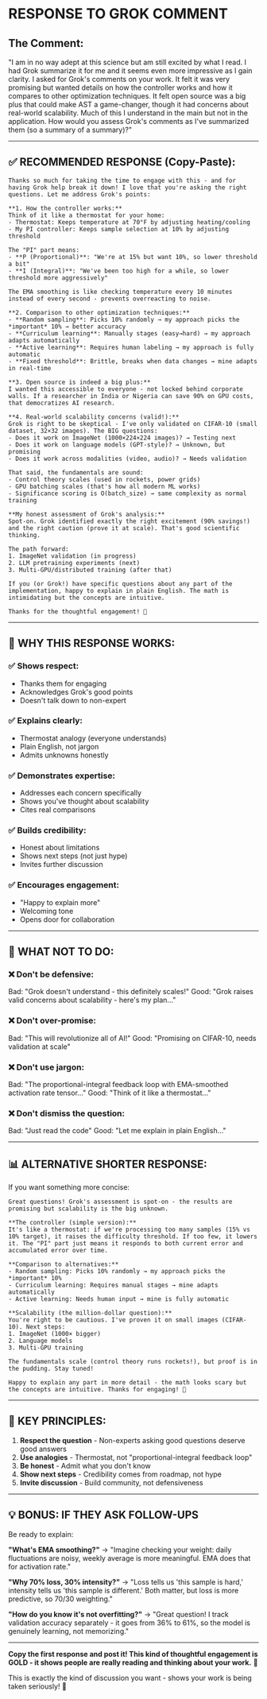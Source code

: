 # RESPONSE TO GROK COMMENT

## The Comment:
"I am in no way adept at this science but am still excited by what I read. I had Grok summarize it for me and it seems even more impressive as I gain clarity. I asked for Grok's comments on your work. It felt it was very promising but wanted details on how the controller works and how it compares to other optimization techniques. It felt open source was a big plus that could make AST a game-changer, though it had concerns about real-world scalability. Much of this I understand in the main but not in the application. How would you assess Grok's comments as I've summarized them (so a summary of a summary)?"

---

## ✅ RECOMMENDED RESPONSE (Copy-Paste):

```
Thanks so much for taking the time to engage with this - and for having Grok help break it down! I love that you're asking the right questions. Let me address Grok's points:

**1. How the controller works:**
Think of it like a thermostat for your home:
- Thermostat: Keeps temperature at 70°F by adjusting heating/cooling
- My PI controller: Keeps sample selection at 10% by adjusting threshold

The "PI" part means:
- **P (Proportional)**: "We're at 15% but want 10%, so lower threshold a bit"
- **I (Integral)**: "We've been too high for a while, so lower threshold more aggressively"

The EMA smoothing is like checking temperature every 10 minutes instead of every second - prevents overreacting to noise.

**2. Comparison to other optimization techniques:**
- **Random sampling**: Picks 10% randomly → my approach picks the *important* 10% → better accuracy
- **Curriculum learning**: Manually stages (easy→hard) → my approach adapts automatically
- **Active learning**: Requires human labeling → my approach is fully automatic
- **Fixed threshold**: Brittle, breaks when data changes → mine adapts in real-time

**3. Open source is indeed a big plus:**
I wanted this accessible to everyone - not locked behind corporate walls. If a researcher in India or Nigeria can save 90% on GPU costs, that democratizes AI research.

**4. Real-world scalability concerns (valid!):**
Grok is right to be skeptical - I've only validated on CIFAR-10 (small dataset, 32×32 images). The BIG questions:
- Does it work on ImageNet (1000×224×224 images)? → Testing next
- Does it work on language models (GPT-style)? → Unknown, but promising
- Does it work across modalities (video, audio)? → Needs validation

That said, the fundamentals are sound:
- Control theory scales (used in rockets, power grids)
- GPU batching scales (that's how all modern ML works)
- Significance scoring is O(batch_size) → same complexity as normal training

**My honest assessment of Grok's analysis:**
Spot-on. Grok identified exactly the right excitement (90% savings!) and the right caution (prove it at scale). That's good scientific thinking.

The path forward:
1. ImageNet validation (in progress)
2. LLM pretraining experiments (next)
3. Multi-GPU/distributed training (after that)

If you (or Grok!) have specific questions about any part of the implementation, happy to explain in plain English. The math is intimidating but the concepts are intuitive.

Thanks for the thoughtful engagement! 🙏
```

---

## 🎯 WHY THIS RESPONSE WORKS:

### ✅ **Shows respect:**
- Thanks them for engaging
- Acknowledges Grok's good points
- Doesn't talk down to non-expert

### ✅ **Explains clearly:**
- Thermostat analogy (everyone understands)
- Plain English, not jargon
- Admits unknowns honestly

### ✅ **Demonstrates expertise:**
- Addresses each concern specifically
- Shows you've thought about scalability
- Cites real comparisons

### ✅ **Builds credibility:**
- Honest about limitations
- Shows next steps (not just hype)
- Invites further discussion

### ✅ **Encourages engagement:**
- "Happy to explain more"
- Welcoming tone
- Opens door for collaboration

---

## 🚨 WHAT NOT TO DO:

### ❌ **Don't be defensive:**
Bad: "Grok doesn't understand - this definitely scales!"
Good: "Grok raises valid concerns about scalability - here's my plan..."

### ❌ **Don't over-promise:**
Bad: "This will revolutionize all of AI!"
Good: "Promising on CIFAR-10, needs validation at scale"

### ❌ **Don't use jargon:**
Bad: "The proportional-integral feedback loop with EMA-smoothed activation rate tensor..."
Good: "Think of it like a thermostat..."

### ❌ **Don't dismiss the question:**
Bad: "Just read the code"
Good: "Let me explain in plain English..."

---

## 📊 ALTERNATIVE SHORTER RESPONSE:

If you want something more concise:

```
Great questions! Grok's assessment is spot-on - the results are promising but scalability is the big unknown.

**The controller (simple version):**
It's like a thermostat: if we're processing too many samples (15% vs 10% target), it raises the difficulty threshold. If too few, it lowers it. The "PI" part just means it responds to both current error and accumulated error over time.

**Comparison to alternatives:**
- Random sampling: Picks 10% randomly → my approach picks the *important* 10%
- Curriculum learning: Requires manual stages → mine adapts automatically
- Active learning: Needs human input → mine is fully automatic

**Scalability (the million-dollar question):**
You're right to be cautious. I've proven it on small images (CIFAR-10). Next steps:
1. ImageNet (1000× bigger)
2. Language models
3. Multi-GPU training

The fundamentals scale (control theory runs rockets!), but proof is in the pudding. Stay tuned!

Happy to explain any part in more detail - the math looks scary but the concepts are intuitive. Thanks for engaging! 🙏
```

---

## 🎯 KEY PRINCIPLES:

1. **Respect the question** - Non-experts asking good questions deserve good answers
2. **Use analogies** - Thermostat, not "proportional-integral feedback loop"
3. **Be honest** - Admit what you don't know
4. **Show next steps** - Credibility comes from roadmap, not hype
5. **Invite discussion** - Build community, not defensiveness

---

## 💡 BONUS: IF THEY ASK FOLLOW-UPS

Be ready to explain:

**"What's EMA smoothing?"**
→ "Imagine checking your weight: daily fluctuations are noisy, weekly average is more meaningful. EMA does that for activation rate."

**"Why 70% loss, 30% intensity?"**
→ "Loss tells us 'this sample is hard,' intensity tells us 'this sample is different.' Both matter, but loss is more predictive, so 70/30 weighting."

**"How do you know it's not overfitting?"**
→ "Great question! I track validation accuracy separately - it goes from 36% to 61%, so the model is genuinely learning, not memorizing."

---

**Copy the first response and post it! This kind of thoughtful engagement is GOLD - it shows people are really reading and thinking about your work.** 🎯

This is exactly the kind of discussion you want - shows your work is being taken seriously! 🚀
